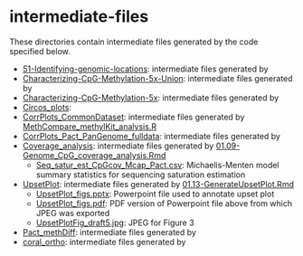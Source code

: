 # intermediate-files

These directories contain intermediate files generated by the code specified below.

- [51-Identifying-genomic-locations](https://github.com/hputnam/Meth_Compare/tree/master/output/intermediate-files/51-Identifying-genomic-locations): intermediate files generated by 
- [Characterizing-CpG-Methylation-5x-Union](https://github.com/hputnam/Meth_Compare/tree/master/output/intermediate-files/Characterizing-CpG-Methylation-5x-Union): intermediate files generated by 
- [Characterizing-CpG-Methylation-5x](https://github.com/hputnam/Meth_Compare/tree/master/output/intermediate-files/Characterizing-CpG-Methylation-5x): intermediate files generated by 
- [Circos_plots](https://github.com/hputnam/Meth_Compare/tree/master/output/intermediate-files/Circos_plots): 
- [CorrPlots_CommonDataset](https://github.com/hputnam/Meth_Compare/tree/master/output/intermediate-files/CorrPlots_CommonDataset): intermediate files generated by [MethCompare_methylKit_analysis.R](https://github.com/hputnam/Meth_Compare/blob/master/code/MethCompare_methylKit_analysis.R) 
- [CorrPlots\_Pact\_PanGenome\_fulldata](https://github.com/hputnam/Meth_Compare/tree/master/output/intermediate-files/CorrPlots_Pact_PanGenome_fulldata): intermediate files generated by 
- [Coverage_analysis](https://github.com/hputnam/Meth_Compare/blob/master/output/intermediate-files/Coverage_analysis): intermediate files generated by [01.09-Genome\_CpG\_coverage\_analysis.Rmd](https://github.com/hputnam/Meth_Compare/blob/master/code/01.09-Genome_CpG_coverage_analysis.Rmd)
	- [Seq\_satur\_est\_CpGcov\_Mcap\_Pact.csv](https://github.com/hputnam/Meth_Compare/blob/master/output/intermediate-files/Coverage_analysis/Seq_satur_est_CpGcov_Mcap_Pact.csv): Michaelis-Menten model summary statistics for sequencing saturation estimation
- [UpsetPlot](https://github.com/hputnam/Meth_Compare/tree/master/output/intermediate-files/UpsetPlot): intermediate files generated by [01.13-GenerateUpsetPlot.Rmd](https://github.com/hputnam/Meth_Compare/blob/master/code/01.13-GenerateUpsetPlot.Rmd)
	- [UpsetPlot_figs.pptx](https://github.com/hputnam/Meth_Compare/blob/master/output/intermediate-files/UpsetPlot/UpsetPlot_figs.pptx): Powerpoint file used to annotate upset plot
	- [UpsetPlot_figs.pdf](https://github.com/hputnam/Meth_Compare/blob/master/output/intermediate-files/UpsetPlot/UpsetPlot_figs.pdf): PDF version of Powerpoint file above from which JPEG was exported
	- [UpsetPlotFig_draft5.jpg](https://github.com/hputnam/Meth_Compare/blob/master/output/intermediate-files/UpsetPlot/UpsetPlotFig_draft5.jpg): JPEG for Figure 3 
- [Pact_methDiff](https://github.com/hputnam/Meth_Compare/tree/master/output/intermediate-files/Pact_methDiff): intermediate files generated by 
- [coral_ortho](https://github.com/hputnam/Meth_Compare/tree/master/output/intermediate-files/coral_ortho): intermediate files generated by 